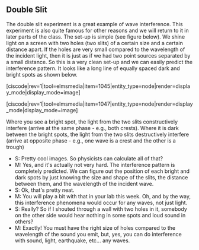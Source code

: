 ## Double Slit

The double slit experiment is a great example of wave interference.  This experiment is also quite famous for other reasons and we will return to it in later parts of the class. The set-up is simple (see figure below). We shine light on a screen with two holes (two slits) of a certain size and a certain distance apart. If the holes are very small compared to the wavelength of the incident light, then it is just as if we had two point sources separated by a small distance. So this is a very clean set-up and we can easily predict the interference pattern. It looks like a long line of equally spaced dark and bright spots as shown below.

[ciscode|rev=1|tool=elmsmedia|item=1045|entity_type=node|render=display_mode|display_mode=image]

[ciscode|rev=1|tool=elmsmedia|item=1047|entity_type=node|render=display_mode|display_mode=image]</div></div>

Where you see a bright spot, the light from the two slits constructively interfere (arrive at the same phase - e.g., both crests). Where it is dark between the bright spots, the light from the two slits destructively interfere (arrive at opposite phase - e.g., one wave is a crest and the other is a trough)

- S: Pretty cool images. So physicists can calculate all of that?
- M: Yes, and it's actually not very hard. The interference pattern is completely predicted. We can figure out the position of each bright and dark spots by just knowing the size and shape of the slits, the distance between them, and the wavelength of the incident wave.
- S: Ok, that's pretty neat.
- M: You will play a bit with that in your lab this week. Oh, and by the way, this interference phenomena would occur for any waves, not just light.
- S: Really? So if I shouted through a wall with two holes in it, somebody on the other side would hear nothing in some spots and loud sound in others?
- M: Exactly! You must have the right size of holes compared to the wavelength of the sound you emit, but, yes, you can do interference with sound, light, earthquake, etc... any waves.